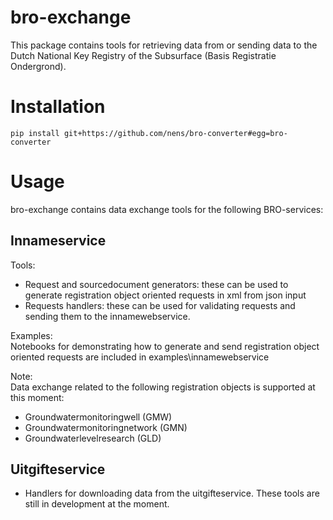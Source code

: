 # bro-exchange
This package contains tools for retrieving data from or sending data to the Dutch National Key Registry of the Subsurface (Basis Registratie Ondergrond). 
 
# Installation
 
 `pip install git+https://github.com/nens/bro-converter#egg=bro-converter`

# Usage
bro-exchange contains data exchange tools for the following BRO-services:

## Innameservice
Tools:
- Request and sourcedocument generators: these can be used to generate registration object oriented requests in xml from json input
- Requests handlers: these can be used for validating requests and sending them to the innamewebservice.

Examples:
<br>
Notebooks for demonstrating how to generate and send registration object oriented requests are included in examples\innamewebservice

Note:
<br>
Data exchange related to the following registration objects is supported at this moment:

- Groundwatermonitoringwell (GMW)
- Groundwatermonitoringnetwork (GMN)
- Groundwaterlevelresearch (GLD)


## Uitgifteservice
- Handlers for downloading data from the uitgifteservice. These tools are still in development at the moment.